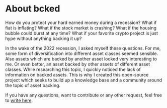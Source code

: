 # About bcked

How do you protect your hard earned money during a recession? What if fiat is inflating?
What if the stock market is crashing? What if the housing bubble could burst at any time?
What if your favorite crypto project is just hype without anything backing it up?

In the wake of the 2022 recession, I asked myself these questions. For me, some form of
diversification into different asset classes seemed sensible. Also assets which are backed
by another asset looked very interesting to me. Or even better, an asset backed by other
assets of different asset classes. While researching this topic, I quickly noticed the lack
of information on backed assets. This is why I created this open-source project which seeks
to build up a knowledge base and a community around the topic of asset backing.

If you have any questions, want to contribute or any other request, feel free to [write here](https://github.com/Spenhouet/backed/discussions).